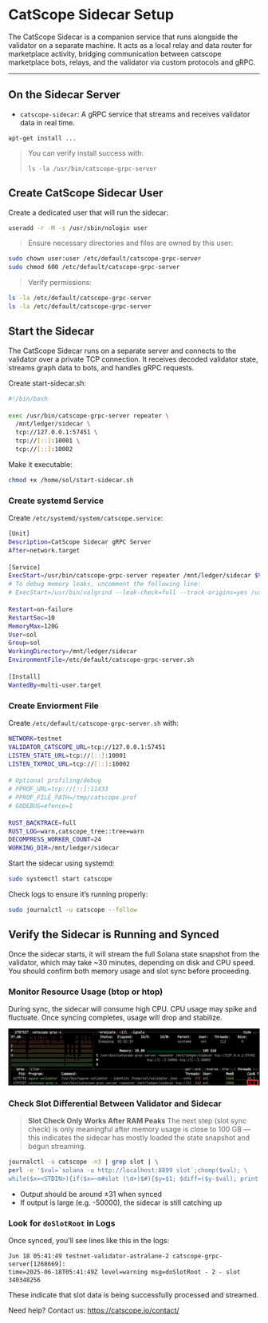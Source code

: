 # CatScope Sidecar Setup

The CatScope Sidecar is a companion service that runs alongside the validator on a separate machine. It acts as a local relay and data router for marketplace activity, bridging communication between catscope marketplace bots, relays, and the validator via custom protocols and gRPC.

---------

## On the **Sidecar Server**

- `catscope-sidecar`: A gRPC service that streams and receives validator data in real time.

```cli
apt-get install ...
```

> You can verify install success with:
>
> ```cli
> ls -la /usr/bin/catscope-grpc-server
> ```

## Create CatScope Sidecar User

Create a dedicated user that will run the sidecar:

```bash
useradd -r -M -s /usr/sbin/nologin user
```

> Ensure necessary directories and files are owned by this user:

```bash
sudo chown user:user /etc/default/catscope-grpc-server
sudo chmod 600 /etc/default/catscope-grpc-server

```

> Verify permissions:

```bash
ls -la /etc/default/catscope-grpc-server
ls -la /etc/default/catscope-grpc-server
```

## Start the Sidecar

The CatScope Sidecar runs on a separate server and connects to the validator over a private TCP connection. It receives decoded validator state, streams graph data to bots, and handles gRPC requests.

Create start-sidecar.sh:

```bash
#!/bin/bash

exec /usr/bin/catscope-grpc-server repeater \
  /mnt/ledger/sidecar \
  tcp://127.0.0.1:57451 \
  tcp://[::]:10001 \
  tcp://[::]:10002
```

Make it executable:

```bash
chmod +x /home/sol/start-sidecar.sh
```

### Create systemd Service

Create `/etc/systemd/system/catscope.service`:

```bash
[Unit]
Description=CatScope Sidecar gRPC Server
After=network.target

[Service]
ExecStart=/usr/bin/catscope-grpc-server repeater /mnt/ledger/sidecar $VALIDATOR_CATSCOPE_URL $LISTEN_STATE_URL $LISTEN_TXPROC_URL
# To debug memory leaks, uncomment the following line:
# ExecStart=/usr/bin/valgrind --leak-check=full --track-origins=yes /usr/bin/catscope-grpc-server repeater /mnt/ledger/sidecar $VALIDATOR_CATSCOPE_URL $LISTEN_STATE_URL $LISTEN_TXPROC_URL

Restart=on-failure
RestartSec=10
MemoryMax=120G
User=sol
Group=sol
WorkingDirectory=/mnt/ledger/sidecar
EnvironmentFile=/etc/default/catscope-grpc-server.sh

[Install]
WantedBy=multi-user.target
```

### Create Enviorment File

Create `/etc/default/catscope-grpc-server.sh` with:

```bash
NETWORK=testnet
VALIDATOR_CATSCOPE_URL=tcp://127.0.0.1:57451
LISTEN_STATE_URL=tcp://[::]:10001
LISTEN_TXPROC_URL=tcp://[::]:10002

# Optional profiling/debug
# PPROF_URL=tcp://[::]:11433
# PPROF_FILE_PATH=/tmp/catscope.prof
# GODEBUG=efence=1

RUST_BACKTRACE=full
RUST_LOG=warn,catscope_tree::tree=warn
DECOMPRESS_WORKER_COUNT=24
WORKING_DIR=/mnt/ledger/sidecar
```

Start the sidecar using systemd:

```bash
sudo systemctl start catscope
```

Check logs to ensure it’s running properly:

```bash
sudo journalctl -u catscope --follow
```

## Verify the Sidecar is Running and Synced

Once the sidecar starts, it will stream the full Solana state snapshot from the validator, which may take ~30 minutes, depending on disk and CPU speed. You should confirm both memory usage and slot sync before proceeding.

### Monitor Resource Usage (btop or htop)

During sync, the sidecar will consume high CPU. CPU usage may spike and fluctuate. Once syncing completes, usage will drop and stabilize.

![CatScope Sidecar CPU](./screenshots/catscope-cpu.png)

### Check Slot Differential Between Validator and Sidecar
>
> **Slot Check Only Works After RAM Peaks**
> The next step (slot sync check) is only meaningful after memory usage is close to 100 GB — this indicates the sidecar has mostly loaded the state snapshot and begun streaming.

```bash
journalctl -u catscope -n3 | grep slot | \
perl -e '$val=`solana -u http://localhost:8899 slot`;chomp($val); \
while($x=<STDIN>){if($x=~m#slot (\d+)$#){$y=$1; $diff=($y-$val); print "$diff\n"; exit 0;}}'
```

- Output should be around ±31 when synced
- If output is large (e.g. -50000), the sidecar is still catching up

### Look for `doSlotRoot` in Logs

Once synced, you’ll see lines like this in the logs:

```log
Jun 18 05:41:49 testnet-validator-astralane-2 catscope-grpc-server[1268669]: 
time=2025-06-18T05:41:49Z level=warning msg=doSlotRoot - 2 - slot 340348256
```

These indicate that slot data is being successfully processed and streamed.

Need help? Contact us:
<https://catscope.io/contact/>

